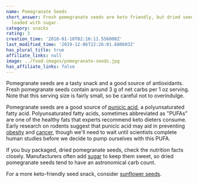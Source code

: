 ```yaml
---
name: Pomegranate Seeds
short_answer: Fresh pomegranate seeds are keto friendly, but dried seeds are often
  loaded with sugar.
category: snacks
rating: 3
creation_time: '2018-01-10T02:16:11.556000Z'
last_modified_time: '2019-12-06T22:26:01.680603Z'
has_plural_title: true
affiliate_links: null
image: ../food-images/pomegranate-seeds.jpg
has_affiliate_links: false
---
```

Pomegranate seeds are a tasty snack and a good source of antioxidants. Fresh pomegranate seeds contain around 3 g of net carbs per 1 oz serving. Note that this serving size is fairly small, so be careful not to overindulge.

Pomegranate seeds are a good source of [punicic acid](https://en.wikipedia.org/wiki/Punicic_acid), a polyunsaturated fatty acid. Polyunsaturated fatty acids, sometimes abbreviated as "PUFAs" are one of the healthy fats that experts recommend keto dieters consume. Early research on rodents suggest that punicic acid may aid in preventing [obesity](https://www.ncbi.nlm.nih.gov/pubmed/21440024/) and [cancer](https://link.springer.com/article/10.1007%2Fs10637-005-5856-7), though we'll need to wait until scientists complete human studies before we decide to pump ourselves with this PUFA.

If you buy packaged, dried pomegranate seeds, check the nutrition facts closely. Manufacturers often add [sugar](/sugar) to keep them sweet, so dried pomegranate seeds tend to have an astronomical carb count.

For a more keto-friendly seed snack, consider [sunflower seeds](/sunflower-seeds).
